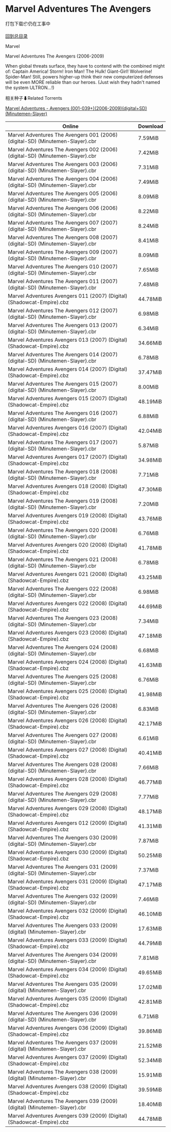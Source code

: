 # Marvel Adventures The Avengers

打包下载📦仍在工事中

[回到总目录](/Catalogs.md)

Marvel

Marvel Adventures The Avengers (2006-2009)

When global threats surface, they have to contend with the combined might of: Captain America! Storm! Iron Man! The Hulk! Giant-Girl! Wolverine! Spider-Man! Still, powers higher-up think their new computerized defenses will be even MORE reliable than our heroes. (Just wish they hadn't named the system ULTRON...!)





相关种子⬇Related Torrents

[Marvel Adventures - Avengers (001-039+)(2006-2009)(digital+SD)(Minutemen-Slayer)](https://github.com/alicewish/markdown/blob/master/torrent/Marvel-Adventures---Avengers--001-039---2006-2009--digital-SD--Minutemen-Slayer.md)

Online | Download
--- | ---
Marvel Adventures The Avengers 001 (2006) (digital-SD) (Minutemen-Slayer).cbr | 7.59MiB
Marvel Adventures The Avengers 002 (2006) (digital-SD) (Minutemen-Slayer).cbr | 7.42MiB
Marvel Adventures The Avengers 003 (2006) (digital-SD) (Minutemen-Slayer).cbr | 7.31MiB
Marvel Adventures The Avengers 004 (2006) (digital-SD) (Minutemen-Slayer).cbr | 7.49MiB
Marvel Adventures The Avengers 005 (2006) (digital-SD) (Minutemen-Slayer).cbr | 8.09MiB
Marvel Adventures The Avengers 006 (2006) (digital-SD) (Minutemen-Slayer).cbr | 8.22MiB
Marvel Adventures The Avengers 007 (2007) (digital-SD) (Minutemen-Slayer).cbr | 8.24MiB
Marvel Adventures The Avengers 008 (2007) (digital-SD) (Minutemen-Slayer).cbr | 8.41MiB
Marvel Adventures The Avengers 009 (2007) (digital-SD) (Minutemen-Slayer).cbr | 8.09MiB
Marvel Adventures The Avengers 010 (2007) (digital-SD) (Minutemen-Slayer).cbr | 7.65MiB
Marvel Adventures The Avengers 011 (2007) (digital-SD) (Minutemen-Slayer).cbr | 7.48MiB
Marvel Adventures Avengers 011 (2007) (Digital) (Shadowcat-Empire).cbz | 44.78MiB
Marvel Adventures The Avengers 012 (2007) (digital-SD) (Minutemen-Slayer).cbr | 6.98MiB
Marvel Adventures The Avengers 013 (2007) (digital-SD) (Minutemen-Slayer).cbr | 6.34MiB
Marvel Adventures Avengers 013 (2007) (Digital) (Shadowcat-Empire).cbz | 34.66MiB
Marvel Adventures The Avengers 014 (2007) (digital-SD) (Minutemen-Slayer).cbr | 6.78MiB
Marvel Adventures Avengers 014 (2007) (Digital) (Shadowcat-Empire).cbz | 37.47MiB
Marvel Adventures The Avengers 015 (2007) (digital-SD) (Minutemen-Slayer).cbr | 8.00MiB
Marvel Adventures Avengers 015 (2007) (Digital) (Shadowcat-Empire).cbz | 48.19MiB
Marvel Adventures The Avengers 016 (2007) (digital-SD) (Minutemen-Slayer).cbr | 6.88MiB
Marvel Adventures Avengers 016 (2007) (Digital) (Shadowcat-Empire).cbz | 42.04MiB
Marvel Adventures The Avengers 017 (2007) (digital-SD) (Minutemen-Slayer).cbr | 5.87MiB
Marvel Adventures Avengers 017 (2007) (Digital) (Shadowcat-Empire).cbz | 34.98MiB
Marvel Adventures The Avengers 018 (2008) (digital-SD) (Minutemen-Slayer).cbr | 7.71MiB
Marvel Adventures Avengers 018 (2008) (Digital) (Shadowcat-Empire).cbz | 47.30MiB
Marvel Adventures The Avengers 019 (2008) (digital-SD) (Minutemen-Slayer).cbr | 7.20MiB
Marvel Adventures Avengers 019 (2008) (Digital) (Shadowcat-Empire).cbz | 43.76MiB
Marvel Adventures The Avengers 020 (2008) (digital-SD) (Minutemen-Slayer).cbr | 6.76MiB
Marvel Adventures Avengers 020 (2008) (Digital) (Shadowcat-Empire).cbz | 41.78MiB
Marvel Adventures The Avengers 021 (2008) (digital-SD) (Minutemen-Slayer).cbr | 6.78MiB
Marvel Adventures Avengers 021 (2008) (Digital) (Shadowcat-Empire).cbz | 43.25MiB
Marvel Adventures The Avengers 022 (2008) (digital-SD) (Minutemen-Slayer).cbr | 6.98MiB
Marvel Adventures Avengers 022 (2008) (Digital) (Shadowcat-Empire).cbz | 44.69MiB
Marvel Adventures The Avengers 023 (2008) (digital-SD) (Minutemen-Slayer).cbr | 7.34MiB
Marvel Adventures Avengers 023 (2008) (Digital) (Shadowcat-Empire).cbz | 47.18MiB
Marvel Adventures The Avengers 024 (2008) (digital-SD) (Minutemen-Slayer).cbr | 6.68MiB
Marvel Adventures Avengers 024 (2008) (Digital) (Shadowcat-Empire).cbz | 41.63MiB
Marvel Adventures The Avengers 025 (2008) (digital-SD) (Minutemen-Slayer).cbr | 6.76MiB
Marvel Adventures Avengers 025 (2008) (Digital) (Shadowcat-Empire).cbz | 41.98MiB
Marvel Adventures The Avengers 026 (2008) (digital-SD) (Minutemen-Slayer).cbr | 6.83MiB
Marvel Adventures Avengers 026 (2008) (Digital) (Shadowcat-Empire).cbz | 42.17MiB
Marvel Adventures The Avengers 027 (2008) (digital-SD) (Minutemen-Slayer).cbr | 6.61MiB
Marvel Adventures Avengers 027 (2008) (Digital) (Shadowcat-Empire).cbz | 40.41MiB
Marvel Adventures The Avengers 028 (2008) (digital-SD) (Minutemen-Slayer).cbr | 7.66MiB
Marvel Adventures Avengers 028 (2008) (Digital) (Shadowcat-Empire).cbz | 46.77MiB
Marvel Adventures The Avengers 029 (2008) (digital-SD) (Minutemen-Slayer).cbr | 7.77MiB
Marvel Adventures Avengers 029 (2008) (Digital) (Shadowcat-Empire).cbz | 48.17MiB
Marvel Adventures Avengers 012 (2009) (Digital) (Shadowcat-Empire).cbz | 41.31MiB
Marvel Adventures The Avengers 030 (2009) (digital-SD) (Minutemen-Slayer).cbr | 7.87MiB
Marvel Adventures Avengers 030 (2009) (Digital) (Shadowcat-Empire).cbz | 50.25MiB
Marvel Adventures The Avengers 031 (2009) (digital-SD) (Minutemen-Slayer).cbr | 7.37MiB
Marvel Adventures Avengers 031 (2009) (Digital) (Shadowcat-Empire).cbz | 47.17MiB
Marvel Adventures The Avengers 032 (2009) (digital-SD) (Minutemen-Slayer).cbr | 7.46MiB
Marvel Adventures Avengers 032 (2009) (Digital) (Shadowcat-Empire).cbz | 46.10MiB
Marvel Adventures The Avengers 033 (2009) (digital) (Minutemen-Slayer).cbr | 17.63MiB
Marvel Adventures Avengers 033 (2009) (Digital) (Shadowcat-Empire).cbz | 44.79MiB
Marvel Adventures The Avengers 034 (2009) (digital-SD) (Minutemen-Slayer).cbr | 7.81MiB
Marvel Adventures Avengers 034 (2009) (Digital) (Shadowcat-Empire).cbz | 49.65MiB
Marvel Adventures The Avengers 035 (2009) (digital) (Minutemen-Slayer).cbr | 17.02MiB
Marvel Adventures Avengers 035 (2009) (Digital) (Shadowcat-Empire).cbz | 42.81MiB
Marvel Adventures The Avengers 036 (2009) (digital-SD) (Minutemen-Slayer).cbr | 6.71MiB
Marvel Adventures Avengers 036 (2009) (Digital) (Shadowcat-Empire).cbz | 39.86MiB
Marvel Adventures The Avengers 037 (2009) (digital) (Minutemen-Slayer).cbr | 21.52MiB
Marvel Adventures Avengers 037 (2009) (Digital) (Shadowcat-Empire).cbz | 52.34MiB
Marvel Adventures The Avengers 038 (2009) (digital) (Minutemen-Slayer).cbr | 15.91MiB
Marvel Adventures Avengers 038 (2009) (Digital) (Shadowcat-Empire).cbz | 39.59MiB
Marvel Adventures The Avengers 039 (2009) (digital) (Minutemen-Slayer).cbr | 18.40MiB
Marvel Adventures Avengers 039 (2009) (Digital) (Shadowcat-Empire).cbz | 44.78MiB